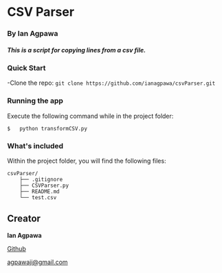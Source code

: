 # CSV Parser
### By Ian Agpawa
##### This is a script for copying lines from a csv file.


### Quick Start
-Clone the repo: `git clone https://github.com/ianagpawa/csvParser.git`

### Running the app
Execute the following command while in the project folder:
```
$   python transformCSV.py
```



### What's included
Within the project folder, you will find the following files:

```
csvParser/
    ├── .gitignore
    ├── CSVParser.py
    ├── README.md
    └── test.csv
```

## Creator

**Ian Agpawa**


[Github](https://github.com/ianagpawa)

 agpawaji@gmail.com